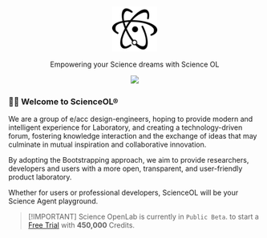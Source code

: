 <a name="readme-top"></a>

<div align="center">

<picture>
  <source media="(prefers-color-scheme: dark)" srcset="https://raw.githubusercontent.com/ScienceOL/sciol-design/b52742911209986a307539713c9f5761a0a745b6/logo/BLogo-dark.svg">
  <img height="90" src="https://raw.githubusercontent.com/ScienceOL/sciol-design/b52742911209986a307539713c9f5761a0a745b6/logo/BLogo-light.svg">
</picture>

Empowering your Science dreams with Science OL

![](https://raw.githubusercontent.com/andreasbm/readme/master/assets/lines/rainbow.png)

</div>

### 👋🏻 Welcome to ScienceOL®

We are a group of e/acc design-engineers, hoping to provide modern and intelligent experience for Laboratory, and creating a technology-driven forum, fostering knowledge interaction and the exchange of ideas that may culminate in mutual inspiration and collaborative innovation.

By adopting the Bootstrapping approach, we aim to provide researchers, developers and users with a more open, transparent, and user-friendly product laboratory.

Whether for users or professional developers, ScienceOL will be your Science Agent playground.

> \[!IMPORTANT]
> Science OpenLab is currently in `Public Beta`. to start a [Free Trial](https://scienceol.tech) with **450,000** Credits.